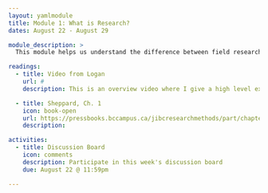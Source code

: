 ```yaml
---
layout: yamlmodule
title: Module 1: What is Research?
dates: August 22 - August 29

module_description: >
  This module helps us understand the difference between field research and library research.

readings:
  - title: Video from Logan
    url: #
    description: This is an overview video where I give a high level explanation of the readings and describe this week's tasks.

  - title: Sheppard, Ch. 1
    icon: book-open
    url: https://pressbooks.bccampus.ca/jibcresearchmethods/part/chapter1/
    description: 

activities:
  - title: Discussion Board
    icon: comments
    description: Participate in this week's discussion board
    due: August 22 @ 11:59pm

---
```

